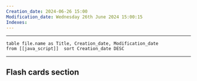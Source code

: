 ```yaml
---
Creation_date: 2024-06-26 15:00
Modification_date: Wednesday 26th June 2024 15:00:15
Indexes:
---
```


----

```dataview
table file.name as Title, Creation_date, Modification_date
from [[java_script]]  sort Creation_date DESC
```


















---
## Flash cards section
